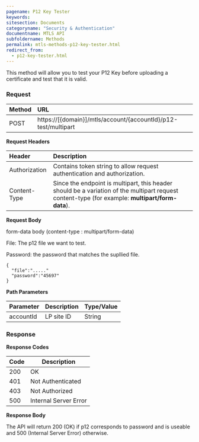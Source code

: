 ```yaml
---
pagename: P12 Key Tester
keywords:
sitesection: Documents
categoryname: "Security & Authentication"
documentname: MTLS API
subfoldername: Methods
permalink: mtls-methods-p12-key-tester.html
redirect_from:
  - p12-key-tester.html
---
```


This method will allow you to test your P12 Key before uploading a certificate and test that it is valid.

### Request

 |Method|      URL|  
 |:--------  |:---  |
 |POST|  https://[{domain}]/mtls/account/{accountId}/p12-test/multipart |


**Request Headers**

 |Header         |Description  |
 |:------|        :--------  |
 |Authorization|    Contains token string to allow request authentication and authorization.  |
 |Content-Type|     Since the endpoint is multipart, this header should be a variation of the multipart request content-type (for example: **multipart/form-data**).  |
 

**Request Body**

form-data body (content-type : multipart/form-data)

File: The p12 file we want to test.

Password: the password that matches the supllied file.

```
{
  "file":"....."
  "password":"45697"
}
```

**Path Parameters**

 |Parameter|  Description|  Type/Value |
 |:------    |:--------    |:--------|
 |accountId|  LP site ID |   String |

### Response

**Response Codes**

| Code | Description           |
|------|-----------------------|
| 200  | OK                    |
| 401  | Not Authenticated     |
| 403  | Not Authorized        |
| 500  | Internal Server Error |



**Response Body**

The API will return 200 (OK) if p12 corresponds to password and is useable and 500 (Internal Server Error) otherwise.
